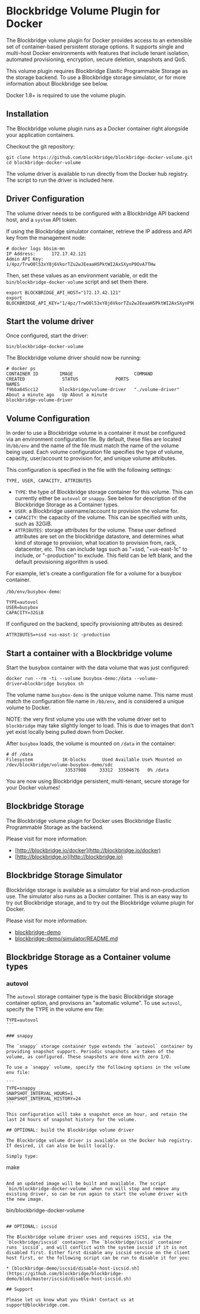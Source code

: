# Blockbridge Volume Plugin for Docker

The Blockbridge volume plugin for Docker provides access to an extensible set
of container-based persistent storage options. It supports single and multi-host Docker
environments with features that include tenant isolation, automated
provisioning, encryption, secure deletion, snapshots and QoS.

This volume plugin requires Blockbridge Elastic Programmable Storage as the
storage backend. To use a Blockbridge storage simulator, or for more
information about Blockbridge see below.

Docker 1.8+ is required to use the volume plugin.

## Installation

The Blockbridge volume plugin runs as a Docker container right alongside your
application containers.

Checkout the git repository:
````
git clone https://github.com/blockbridge/blockbridge-docker-volume.git
cd blockbridge-docker-volume
````

The volume driver is available to run directly from the Docker hub registry. The script to run the driver is included here.

## Driver Configuration

The volume driver needs to be configured with a Blockbridge API backend host, and a `system` API token.

If using the Blockbridge simulator container, retrieve the IP address and API
key from the management node:

````
# docker logs bbsim-mn
IP Address:      172.17.42.121
Admin API Key:   1/4pz/TrwO0l53xY8j6VkorTZu2wJEeaaH5PktWI2AxSXynP9OvA7THw
````

Then, set these values as an environment variable, or edit the
`bin/blockbridge-docker-volume` script and set them there.

````
export BLOCKBRIDGE_API_HOST="172.17.42.121"
export BLOCKBRIDGE_API_KEY="1/4pz/TrwO0l53xY8j6VkorTZu2wJEeaaH5PktWI2AxSXynP9OvA7THw"
````

## Start the volume driver

Once configured, start the driver:

````
bin/blockbridge-docker-volume
````

The Blockbridge volume driver should now be running:
````
# docker ps
CONTAINER ID        IMAGE                       COMMAND                CREATED              STATUS              PORTS                                      NAMES
f9bba845cc12        blockbridge/volume-driver   "./volume-driver"      About a minute ago   Up About a minute                                              blockbridge-volume-driver
````

## Volume Configuration

In order to use a Blockbridge volume in a container it must be configured via an environment configuration file. By default, these files are located in`/bb/env` and the name of the file must match the name of the volume being used. Each volume configuration file specifies the type of volume, capacity, user/account to provision for, and unique volume attributes. 

This configuration is specified in the file with the following settings:

    TYPE, USER, CAPACITY, ATTRIBUTES

* `TYPE`: the type of Blockbridge storage container for this volume. This can currently either
be `autovol` or `snappy`. See below for description of the Blockbridge Storage as a Container types.
* `USER`: a Blockbridge username/account to provision the volume for.
* `CAPACITY`: the capacity of the volume. This can be specified with units, such as
32GiB.
* `ATTRIBUTES`: storage attributes for the volume. These user defined attributes
are set on the blockbridge datastore, and determines what kind of storage to provision, what location to provision from, rack, datacenter, etc. This can include tags such as "+ssd,
"+us-east-1c" to include, or "-production" to exclude. This field can be left
blank, and the default provisioning algorithm is used.

For example, let's create a configuration file for a volume for a busybox container.

`/bb/env/busybox-demo`:
````
TYPE=autovol
USER=busybox
CAPACITY=32GiB
````

If configured on the backend, specify provisioning attributes as desired:

````
ATTRIBUTES=+ssd +us-east-1c -production
````

## Start a container with a Blockbridge volume

Start the busybox container with the data volume that was just configured:

````
docker run --rm -ti --volume busybox-demo:/data --volume-driver=blockbridge busybox sh
````

The volume name `busybox-demo` is the unique volume name. This name must match the configuration file name in `/bb/env`, and is considered a unique volume to Docker.

NOTE: the very first volume you use with the volume driver set to `blockbridge` may take slightly longer to load. This is due to images that don't yet exist locally being pulled down from Docker.

After `busybox` loads, the volume is mounted on `/data` in the container:
````
# df /data
Filesystem           1K-blocks      Used Available Use% Mounted on
/dev/blockbridge/volume-busybox-demo/sdc
                      33537988     33312  33504676   0% /data
````

You are now using Blockbridge persistent, multi-tenant, secure storage for your Docker volumes!

## Blockbridge Storage

The Blockbridge volume plugin for Docker uses Blockbridge Elastic Programmable Storage as
the backend.

Please visit for more information:

* [http://blockbridge.io/docker](http://blockbridge.io/docker)
* [http://blockbridge.io](http://blockbridge.io)

## Blockbridge Storage Simulator

Blockbridge storage is available as a simulator for trial and non-production
use. The simulator also runs as a Docker container. This is an easy way to try out Blockbridge storage, and to try out the Blockbridge volume plugin for Docker.

Please visit for more information:

* [blockbridge-demo](https://github.com/blockbridge/blockbridge-demo)
* [blockbridge-demo/simulator/README.md](https://github.com/blockbridge/blockbridge-demo/blob/master/simulator/README.md)

## Blockbridge Storage as a Container volume types

### autovol

The `autovol` storage container type is the basic Blockbridge storage container option, and provisons an "automatic volume". To use `autovol`, specify the TYPE in the volume env file:

````
TYPE=autovol
```

### snappy

The `snappy` storage container type extends the `autovol` container by providing snapshot support. Periodic snapshots are taken of the volume, as configured. These snapshots are done with zero I/O.

To use a `snappy` volume, specify the following options in the volume env file:

```
TYPE=snappy
SNAPSHOT_INTERVAL_HOURS=1
SNAPSHOT_INTERVAL_HISTORY=24
```

This configuration will take a snapshot once an hour, and retain the last 24 hours of snapshot history for the volume.

## OPTIONAL: build the Blockbridge volume driver

The Blockbridge volume driver is available on the Docker hub registry. If desired, it can also be built locally.

Simply type:

````
make
````

And an updated image will be built and available. The script `bin/blockbridge-docker-volume` when run will stop and remove any existing driver, so can be run again to start the volume driver with the new image.

````
bin/blockbridge-docker-volume
```

## OPTIONAL: iscsid

The Blockbridge volume driver uses and requires iSCSI, via the `blockbridge/iscsid` container. The `blockbridge/iscsid` container runs `iscsid`, and will conflict with the system iscsid if it is not disabled first. Either first disable any iscsid service on the client host first, or the following script can be run to disable it for you:

* [blockbridge-demo/iscsid/disable-host-iscsid.sh](https://github.com/blockbridge/blockbridge-demo/blob/master/iscsid/disable-host-iscsid.sh)

## Support

Please let us know what you think! Contact us at support@blockbridge.com.
